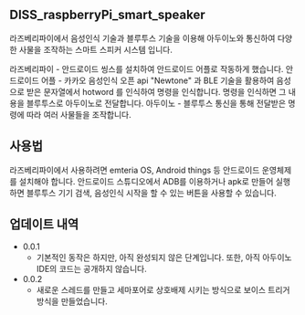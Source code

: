 ## DISS_raspberryPi_smart_speaker
라즈베리파이에서 음성인식 기술과 블루투스 기술을 이용해 아두이노와 통신하여 다양한 사물을 조작하는 스마트 스피커 시스템 입니다.
 
 라즈베리파이 - 안드로이드 씽스를 설치하여 안드로이드 어플로 작동하게 했습니다.
 안드로이드 어플 - 카카오 음성인식 오픈 api "Newtone" 과 BLE 기술을 활용하여 음성으로 받은 문자열에서 hotword 를 인식하여 명령을 인식합니다. 명령을 인식하면 그 내용을 블루투스로 아두이노로 전달합니다.
 아두이노 - 블루투스 통신을 통해 전달받은 명령에 따라 여러 사물들을 조작합니다.

## 사용법
라즈베리파이에서 사용하려면 emteria OS, Android things 등 안드로이드 운영체제를 설치해야 합니다. 안드로이드 스튜디오에서 ADB를 이용하거나 apk로 만들어 실행하면 블루투스 기기 검색, 음성인식 시작을 할 수 있는 버튼을 사용할 수 있습니다.

## 업데이트 내역
* 0.0.1
    * 기본적인 동작은 하지만, 아직 완성되지 않은 단계입니다. 또한, 아직 아두이노 IDE의 코드는 공개하지 않습니다.
* 0.0.2  
    * 새로운 스레드를 만들고 세마포어로 상호배제 시키는 방식으로 보이스 트리거 방식을 만들었습니다.
